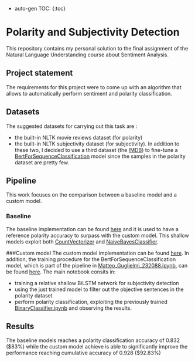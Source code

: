 * auto-gen TOC:
{:toc}

# Polarity and Subjectivity Detection
This repository contains my personal solution to the final assignment of the Natural Language Understanding course about Sentiment Analysis.

## Project statement
The requirements for this project were to come up with an algorithm that allows to automatically perform sentiment and polarity classification.

## Datasets
The suggested datasets for carrying out this task are :
- the built-in NLTK movie reviews dataset (for polarity)
- the built-in NLTK subjectivity dataset (for subjectivity).
In addition to these two, I decided to use a third dataset (the [IMDB](https://www.kaggle.com/datasets/lakshmi25npathi/imdb-dataset-of-50k-movie-reviews)) to fine-tune a [BertForSequenceClassification](https://huggingface.co/docs/transformers/v4.25.1/en/model_doc/bert#transformers.BertForSequenceClassification) model since the samples in the polarity dataset are pretty few. 

## Pipeline
This work focuses on the comparison between a baseline model and a custom model.
### Baseline
The baseline implementation can be found [here](https://github.com/MatteoGuglielmi-tech/Polarity-and-Subjectivity-Detection/blob/main/src/BaselineModel.ipynb) and it is used to have a reference polarity accuracy to surpass with the custom model. This shallow models exploit both [CountVectorizer](https://scikit-learn.org/stable/modules/generated/sklearn.feature_extraction.text.CountVectorizer.html) and [NaiveBayesClassifier](https://scikit-learn.org/stable/modules/generated/sklearn.naive_bayes.MultinomialNB.html#sklearn.naive_bayes.MultinomialNB).

###Custom model
The custom model implementation can be found [here](https://github.com/MatteoGuglielmi-tech/Polarity-and-Subjectivity-Detection/blob/main/src/Matteo_Guglielmi_232088.ipynb). In addition, the training procedure for the BertForSequenceClassification model, which is part of the pipeline in [Matteo_Guglielmi_232088.ipynb](https://github.com/MatteoGuglielmi-tech/Polarity-and-Subjectivity-Detection/blob/main/src/Matteo_Guglielmi_232088.ipynb), can be found [here](https://github.com/MatteoGuglielmi-tech/Polarity-and-Subjectivity-Detection/blob/main/src/BinaryClassifier.ipynb).
The main notebook consits in:
- training a relative shallow BiLSTM network for subjectivity detection
- using the just trained model to filter out the objective sentences in the polarity dataset
- perform polarity classification, exploiting the previously trained [BinaryClassifier.ipynb](https://github.com/MatteoGuglielmi-tech/Polarity-and-Subjectivity-Detection/blob/main/src/BinaryClassifier.ipynb) and observing the results.

## Results
The baseline models reaches a polarity classification accuracy of $0.832$ ($83\%) while the custom model achieve is able to significantly improve the performance reaching  cumulative accuracy of $0.928$ ($92.83\%)
